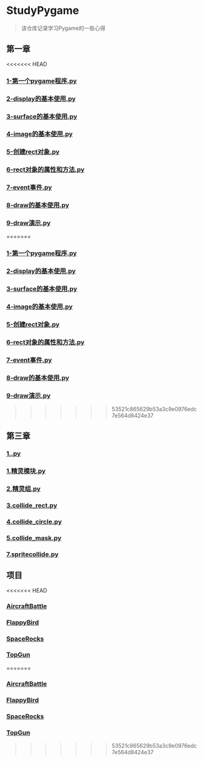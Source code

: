 # StudyPygame
> 该仓库记录学习Pygame的一些心得

## 第一章
<<<<<<< HEAD
### [1-第一个pygame程序.py](第一章代码/1-第一个pygame程序.py)
### [2-display的基本使用.py](第一章代码/2-display的基本使用.py)
### [3-surface的基本使用.py](第一章代码/3-surface的基本使用.py)
### [4-image的基本使用.py](第一章代码/4-image的基本使用.py)
### [5-创建rect对象.py](第一章代码/5-创建rect对象.py)
### [6-rect对象的属性和方法.py](第一章代码/6-rect对象的属性和方法.py)
### [7-event事件.py](第一章代码/7-event事件.py)
### [8-draw的基本使用.py](第一章代码/8-draw的基本使用.py)
### [9-draw演示.py](第一章代码/9-draw演示.py)
=======
### [1-第一个pygame程序.py](第一章代码/1-第一个pygame程序.py)
### [2-display的基本使用.py](第一章代码/2-display的基本使用.py)
### [3-surface的基本使用.py](第一章代码/3-surface的基本使用.py)
### [4-image的基本使用.py](第一章代码/4-image的基本使用.py)
### [5-创建rect对象.py](第一章代码/5-创建rect对象.py)
### [6-rect对象的属性和方法.py](第一章代码/6-rect对象的属性和方法.py)
### [7-event事件.py](第一章代码/7-event事件.py)
### [8-draw的基本使用.py](第一章代码/8-draw的基本使用.py)
### [9-draw演示.py](第一章代码/9-draw演示.py)
>>>>>>> 53521c865629b53a3c9e0976edc7e564d8424e37
## 第三章
### [1..py](第三章代码/1..py)
### [1.精灵模块.py](第三章代码/1.精灵模块.py)
### [2.精灵组.py](第三章代码/2.精灵组.py)
### [3.collide_rect.py](第三章代码/3.collide_rect.py)
### [4.collide_circle.py](第三章代码/4.collide_circle.py)
### [5.collide_mask.py](第三章代码/5.collide_mask.py)
### [7.spritecollide.py](第三章代码/7.spritecollide.py])
## 项目
<<<<<<< HEAD
### [AircraftBattle](项目实战代码/AircraftBattle/main.py)
### [FlappyBird](项目实战代码/FlappyBird/main.py)
### [SpaceRocks](项目实战代码/SpaceRocks/main.py)
### [TopGun](项目实战代码/TopGun/main.py)
=======
### [AircraftBattle](项目实战代码/AircraftBattle/main.py)
### [FlappyBird](项目实战代码/FlappyBird/main.py)
### [SpaceRocks](项目实战代码/SpaceRocks/main.py)
### [TopGun](项目实战代码/TopGun/main.py)
>>>>>>> 53521c865629b53a3c9e0976edc7e564d8424e37
